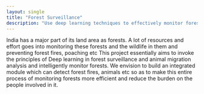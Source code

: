 ```yaml
---
layout: single
title: "Forest Surveillance"
description: "Use deep learning techniques to effectively monitor forests"
---
```

India has a major part of its land area as forests. A lot of resources and effort goes into monitoring these forests and the wildlife in them and preventing forest fires, poaching etc
This project essentially aims to invoke the principles of Deep learning in forest surveillance and animal migration analysis and intelligently monitor forests. We envision to build an integrated module which can detect forest fires, animals etc so as to make this entire process of monitoring forests more efficient and reduce the burden on the people involved in it.

